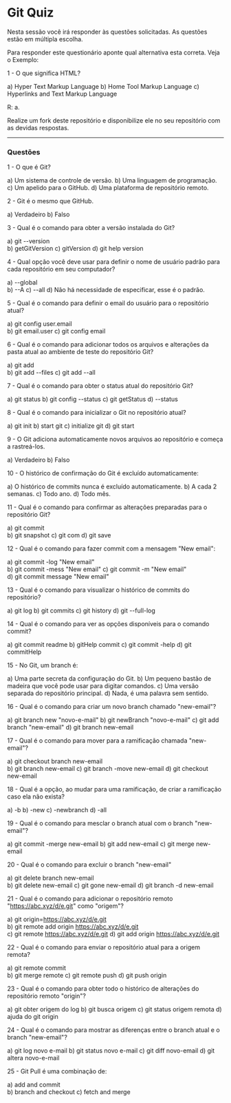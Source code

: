# Git Quiz

Nesta sessão você irá responder às questões solicitadas. As questões estão em múltipla escolha.

Para responder este questionário aponte qual  alternativa esta correta. Veja o Exemplo:

1 - O que significa HTML?

a) Hyper Text Markup Language 
b) Home Tool Markup Language
c) Hyperlinks and Text Markup Language 

R: a.

Realize um fork deste repositório e disponibilize ele no seu repositório com as devidas respostas.


____
### Questões

1 - O que é Git?

a) Um sistema de controle de versão.
b) Uma linguagem de programação.
c) Um apelido para o GitHub.
d) Uma plataforma de repositório remoto.

2 - Git é o mesmo que GitHub.

a) Verdadeiro
b) Falso

3 - Qual é o comando para obter a versão instalada do Git?

a) git --version  
b) getGitVersion
c) gitVersion
d) git help version

4 - Qual opção você deve usar para definir o nome de usuário padrão para cada repositório em seu computador?

a) --global  
b) --A
c) --all
d) Não há necessidade de especificar, esse é o padrão.

5 - Qual é o comando para definir o email do usuário para o repositório atual?

a) git config user.email   
b) git email.user
c) git config email

6 - Qual é o comando para adicionar todos os arquivos e alterações da pasta atual ao ambiente de teste do repositório Git?

a) git add  
b) git add --files
c) git add --all 

7 - Qual é o comando para obter o status atual do repositório Git?

a) git status
b) git config --status
c) git getStatus
d) --status

8 - Qual é o comando para inicializar o Git no repositório atual?

a) git init
b) start git
c) initialize git
d) git start

9 - O Git adiciona automaticamente novos arquivos ao repositório e começa a rastreá-los.

a) Verdadeiro
b) Falso

10 - O histórico de confirmação do Git é excluído automaticamente:

a) O histórico de commits nunca é excluído automaticamente. 
b) A cada 2 semanas. 
c) Todo ano. 
d) Todo mês.

11 - Qual é o comando para confirmar as alterações preparadas para o repositório Git?

a) git commit  
b) git snapshot
c) git com
d) git save

12 - Qual é o comando para fazer commit com a mensagem "New email":

a) git commit -log "New email"  
b) git commit -mess "New email"
c) git commit -m "New email"  
d) git commit message "New email"

13 - Qual é o comando para visualizar o histórico de commits do repositório?

a) git log 
b) git commits
c) git history
d) git --full-log

14 - Qual é o comando para ver as opções disponíveis para o comando commit?

a) git commit readme 
b) gitHelp commit
c) git commit -help 
d) git commitHelp

15 - No Git, um branch é:

a) Uma parte secreta da configuração do Git.
b) Um pequeno bastão de madeira que você pode usar para digitar comandos.
c) Uma versão separada do repositório principal.
d) Nada, é uma palavra sem sentido.

16 - Qual é o comando para criar um novo branch chamado "new-email"?

a) git branch new "novo-e-mail"
b) git newBranch "novo-e-mail"
c) git add branch "new-email"
d) git branch new-email

17 - Qual é o comando para mover para a ramificação chamada "new-email"?

a) git checkout branch new-email  
b) git branch new-email
c) git branch -move new-email
d) git checkout new-email 

18 - Qual é a opção, ao mudar para uma ramificação, de criar a ramificação caso ela não exista?

a) -b
b) -new
c) -newbranch
d) -all

19 - Qual é o comando para mesclar o branch atual com o branch "new-email"?

a) git commit -merge new-email 
b) git add new-email
c) git merge new-email  

20 - Qual é o comando para excluir o branch "new-email"

a) git delete branch new-email  
b) git delete new-email
c) git gone new-email
d) git branch -d new-email  

21 - Qual é o comando para adicionar o repositório remoto "https://abc.xyz/d/e.git" como "origem"?

a) git origin=https://abc.xyz/d/e.git  
b) git remote add origin https://abc.xyz/d/e.git  
c) git remote https://abc.xyz/d/e.git
d) git add origin https://abc.xyz/d/e.git

22 - Qual é o comando para enviar o repositório atual para a origem remota?

a) git remote commit  
b) git merge remote
c) git remote push
d) git push origin 

23 - Qual é o comando para obter todo o histórico de alterações do repositório remoto "origin"?

a) git obter origem do log
b) git busca origem
c) git status origem remota
d) ajuda do git origin

24 - Qual é o comando para mostrar as diferenças entre o branch atual e o branch "new-email"?

a) git log novo e-mail
b) git status novo e-mail
c) git diff novo-email
d) git altera novo-e-mail

25 - Git Pull é uma combinação de:

a) add and commit  
b) branch and checkout
c) fetch and merge  

